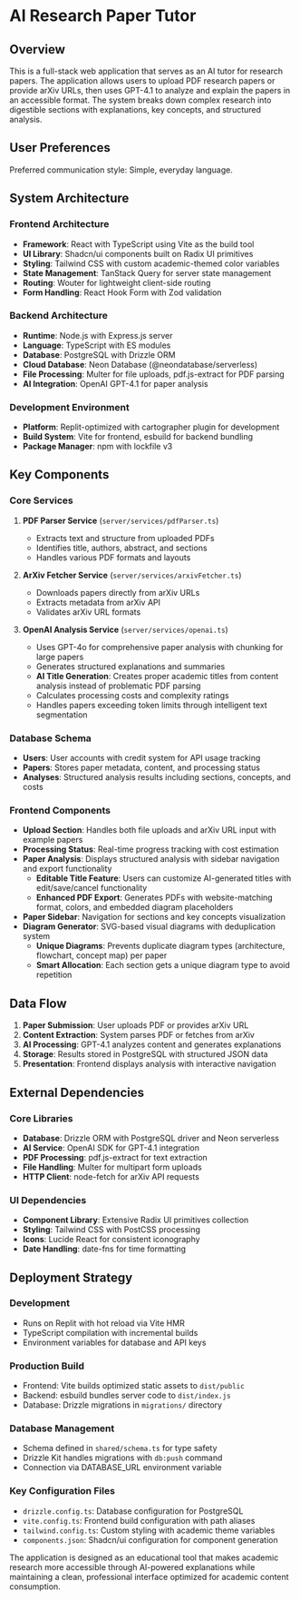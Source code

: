 # AI Research Paper Tutor

## Overview

This is a full-stack web application that serves as an AI tutor for research papers. The application allows users to upload PDF research papers or provide arXiv URLs, then uses GPT-4.1 to analyze and explain the papers in an accessible format. The system breaks down complex research into digestible sections with explanations, key concepts, and structured analysis.

## User Preferences

Preferred communication style: Simple, everyday language.

## System Architecture

### Frontend Architecture
- **Framework**: React with TypeScript using Vite as the build tool
- **UI Library**: Shadcn/ui components built on Radix UI primitives
- **Styling**: Tailwind CSS with custom academic-themed color variables
- **State Management**: TanStack Query for server state management
- **Routing**: Wouter for lightweight client-side routing
- **Form Handling**: React Hook Form with Zod validation

### Backend Architecture
- **Runtime**: Node.js with Express.js server
- **Language**: TypeScript with ES modules
- **Database**: PostgreSQL with Drizzle ORM
- **Cloud Database**: Neon Database (@neondatabase/serverless)
- **File Processing**: Multer for file uploads, pdf.js-extract for PDF parsing
- **AI Integration**: OpenAI GPT-4.1 for paper analysis

### Development Environment
- **Platform**: Replit-optimized with cartographer plugin for development
- **Build System**: Vite for frontend, esbuild for backend bundling
- **Package Manager**: npm with lockfile v3

## Key Components

### Core Services
1. **PDF Parser Service** (`server/services/pdfParser.ts`)
   - Extracts text and structure from uploaded PDFs
   - Identifies title, authors, abstract, and sections
   - Handles various PDF formats and layouts

2. **ArXiv Fetcher Service** (`server/services/arxivFetcher.ts`)
   - Downloads papers directly from arXiv URLs
   - Extracts metadata from arXiv API
   - Validates arXiv URL formats

3. **OpenAI Analysis Service** (`server/services/openai.ts`)
   - Uses GPT-4o for comprehensive paper analysis with chunking for large papers
   - Generates structured explanations and summaries
   - **AI Title Generation**: Creates proper academic titles from content analysis instead of problematic PDF parsing
   - Calculates processing costs and complexity ratings
   - Handles papers exceeding token limits through intelligent text segmentation

### Database Schema
- **Users**: User accounts with credit system for API usage tracking
- **Papers**: Stores paper metadata, content, and processing status
- **Analyses**: Structured analysis results including sections, concepts, and costs

### Frontend Components
- **Upload Section**: Handles both file uploads and arXiv URL input with example papers
- **Processing Status**: Real-time progress tracking with cost estimation
- **Paper Analysis**: Displays structured analysis with sidebar navigation and export functionality
  - **Editable Title Feature**: Users can customize AI-generated titles with edit/save/cancel functionality
  - **Enhanced PDF Export**: Generates PDFs with website-matching format, colors, and embedded diagram placeholders
- **Paper Sidebar**: Navigation for sections and key concepts visualization
- **Diagram Generator**: SVG-based visual diagrams with deduplication system
  - **Unique Diagrams**: Prevents duplicate diagram types (architecture, flowchart, concept map) per paper
  - **Smart Allocation**: Each section gets a unique diagram type to avoid repetition

## Data Flow

1. **Paper Submission**: User uploads PDF or provides arXiv URL
2. **Content Extraction**: System parses PDF or fetches from arXiv
3. **AI Processing**: GPT-4.1 analyzes content and generates explanations
4. **Storage**: Results stored in PostgreSQL with structured JSON data
5. **Presentation**: Frontend displays analysis with interactive navigation

## External Dependencies

### Core Libraries
- **Database**: Drizzle ORM with PostgreSQL driver and Neon serverless
- **AI Service**: OpenAI SDK for GPT-4.1 integration
- **PDF Processing**: pdf.js-extract for text extraction
- **File Handling**: Multer for multipart form uploads
- **HTTP Client**: node-fetch for arXiv API requests

### UI Dependencies
- **Component Library**: Extensive Radix UI primitives collection
- **Styling**: Tailwind CSS with PostCSS processing
- **Icons**: Lucide React for consistent iconography
- **Date Handling**: date-fns for time formatting

## Deployment Strategy

### Development
- Runs on Replit with hot reload via Vite HMR
- TypeScript compilation with incremental builds
- Environment variables for database and API keys

### Production Build
- Frontend: Vite builds optimized static assets to `dist/public`
- Backend: esbuild bundles server code to `dist/index.js`
- Database: Drizzle migrations in `migrations/` directory

### Database Management
- Schema defined in `shared/schema.ts` for type safety
- Drizzle Kit handles migrations with `db:push` command
- Connection via DATABASE_URL environment variable

### Key Configuration Files
- `drizzle.config.ts`: Database configuration for PostgreSQL
- `vite.config.ts`: Frontend build configuration with path aliases
- `tailwind.config.ts`: Custom styling with academic theme variables
- `components.json`: Shadcn/ui configuration for component generation

The application is designed as an educational tool that makes academic research more accessible through AI-powered explanations while maintaining a clean, professional interface optimized for academic content consumption.